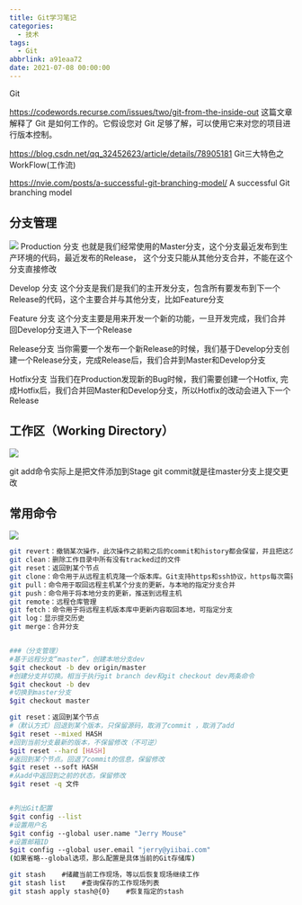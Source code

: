 ```yaml
---
title: Git学习笔记
categories:
  - 技术
tags:
  - Git
abbrlink: a91eaa72
date: 2021-07-08 00:00:00
---
```


Git

<!-- more -->

https://codewords.recurse.com/issues/two/git-from-the-inside-out
这篇文章解释了 Git 是如何工作的。它假设您对 Git 足够了解，可以使用它来对您的项目进行版本控制。

https://blog.csdn.net/qq_32452623/article/details/78905181
Git三大特色之WorkFlow(工作流)

https://nvie.com/posts/a-successful-git-branching-model/
A successful Git branching model


## 分支管理
![](https://gitee.com/lights8080/lights8080-oss/raw/master/2021/07/unknown.jpg)
Production 分支
也就是我们经常使用的Master分支，这个分支最近发布到生产环境的代码，最近发布的Release， 这个分支只能从其他分支合并，不能在这个分支直接修改

Develop 分支
这个分支是我们是我们的主开发分支，包含所有要发布到下一个Release的代码，这个主要合并与其他分支，比如Feature分支

Feature 分支
这个分支主要是用来开发一个新的功能，一旦开发完成，我们合并回Develop分支进入下一个Release

Release分支
当你需要一个发布一个新Release的时候，我们基于Develop分支创建一个Release分支，完成Release后，我们合并到Master和Develop分支

Hotfix分支
当我们在Production发现新的Bug时候，我们需要创建一个Hotfix, 完成Hotfix后，我们合并回Master和Develop分支，所以Hotfix的改动会进入下一个Release

## 工作区（Working Directory）

![](https://gitee.com/lights8080/lights8080-oss/raw/master/2021/07/DFS0Z5.png)

git add命令实际上是把文件添加到Stage
git commit就是往master分支上提交更改


## 常用命令
![](https://gitee.com/lights8080/lights8080-oss/raw/master/2021/07/RJ7iyg.png)

```sh
git revert：撤销某次操作，此次操作之前和之后的commit和history都会保留，并且把这次撤销
git clean：删除工作目录中所有没有tracked过的文件
git reset：返回到某个节点
git clone：命令用于从远程主机克隆一个版本库。Git支持https和ssh协议，https每次需要输入密码速度慢
git pull：命令用于取回远程主机某个分支的更新，与本地的指定分支合并
git push：命令用于将本地分支的更新，推送到远程主机
git remote：远程仓库管理
git fetch：命令用于将远程主机版本库中更新内容取回本地，可指定分支
git log：显示提交历史
git merge：合并分支


###（分支管理）
#基于远程分支“master”，创建本地分支dev
$git checkout -b dev origin/master
#创建分支并切换。相当于执行git branch dev和git checkout dev两条命令
$git checkout -b dev
#切换到master分支
$git checkout master

git reset：返回到某个节点
#（默认方式）回退到某个版本，只保留源码，取消了commit ，取消了add
$git reset --mixed HASH
#回到当前分支最新的版本，不保留修改（不可逆）
$git reset --hard [HASH]
#返回到某个节点。回退了commit的信息，保留修改
$git reset --soft HASH
#从add中返回到之前的状态，保留修改
$git reset -q 文件


#列出Git配置
$git config --list
#设置用户名
$git config --global user.name "Jerry Mouse"
#设置邮箱ID
$git config --global user.email "jerry@yiibai.com"
(如果省略--global选项，那么配置是具体当前的Git存储库)

git stash    #储藏当前工作现场，等以后恢复现场继续工作
git stash list    #查询保存的工作现场列表
git stash apply stash@{0}    #恢复指定的stash

```